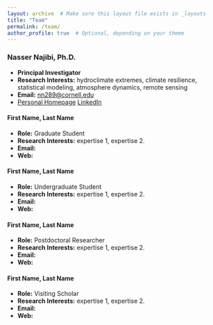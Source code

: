 ```yaml
---
layout: archive  # Make sure this layout file exists in _layouts
title: "Team"
permalink: /team/
author_profile: true  # Optional, depending on your theme
---
```


### Nasser Najibi, Ph.D.
- **Principal Investigator**
- **Research Interests:** hydroclimate extremes, climate resilience, statistical modeling, atmosphere dynamics, remote sensing
- **Email:** nn289@cornell.edu
- [Personal Homepage](http://www.nassernajibi.com) [LinkedIn](https://www.linkedin.com/in/nassernajibi/)

#### First Name, Last Name
- **Role:** Graduate Student
- **Research Interests:** expertise 1, expertise 2.
- **Email:**
- **Web:**

#### First Name, Last Name
- **Role:** Undergraduate Student
- **Research Interests:** expertise 1, expertise 2.
- **Email:**
- **Web:**

#### First Name, Last Name
- **Role:** Postdoctoral Researcher
- **Research Interests:** expertise 1, expertise 2.
- **Email:**
- **Web:**

#### First Name, Last Name
- **Role:** Visiting Scholar
- **Research Interests:** expertise 1, expertise 2.
- **Email:**
- **Web:**

